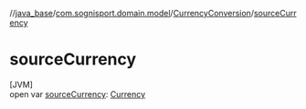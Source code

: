//[java_base](../../../index.md)/[com.sognisport.domain.model](../index.md)/[CurrencyConversion](index.md)/[sourceCurrency](source-currency.md)

# sourceCurrency

[JVM]\
open var [sourceCurrency](source-currency.md): [Currency](../-currency/index.md)
